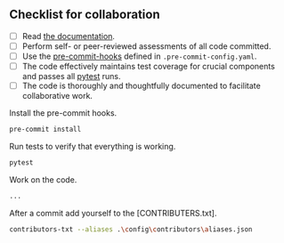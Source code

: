 ## Checklist for collaboration

- [ ] Read [the documentation](./index.md).
- [ ] Perform self- or peer-reviewed assessments of all code committed.
- [ ] Use the [pre-commit-hooks](./for-developers/commithooks.md) defined in `.pre-commit-config.yaml`.
- [ ] The code effectively maintains test coverage for crucial components and passes all [pytest](./for-developers/pytest) runs.
- [ ] The code is thoroughly and thoughtfully documented to facilitate collaborative work.

Install the pre-commit hooks.
```bash
pre-commit install
```
Run tests to verify that everything is working.
```bash
pytest
```
Work on the code.
```bash
...
```
After a commit add yourself to the [CONTRIBUTERS.txt].
```bash
contributors-txt --aliases .\config\contributors\aliases.json
```
